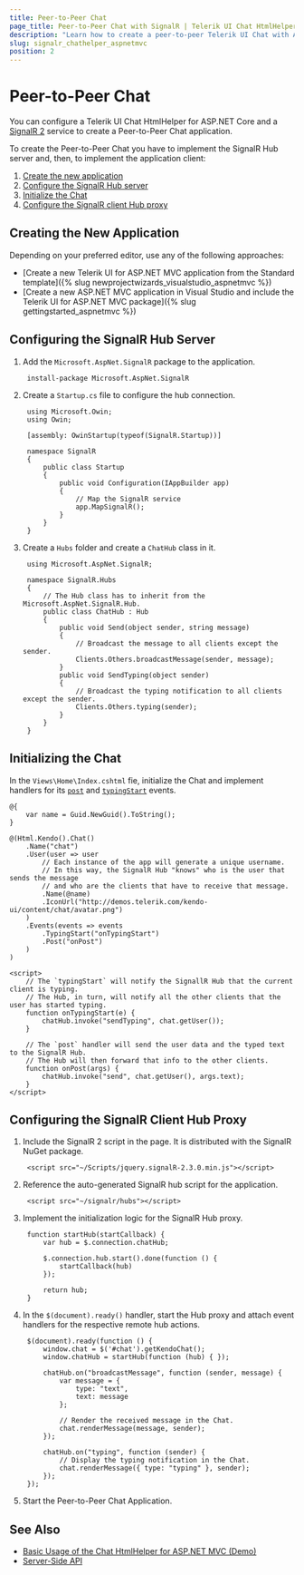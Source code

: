 ```yaml
---
title: Peer-to-Peer Chat
page_title: Peer-to-Peer Chat with SignalR | Telerik UI Chat HtmlHelper for ASP.NET MVC
description: "Learn how to create a peer-to-peer Telerik UI Chat with ASP.NET MVC SignalR."
slug: signalr_chathelper_aspnetmvc
position: 2
---
```


# Peer-to-Peer Chat

You can configure a Telerik UI Chat HtmlHelper for ASP.NET Core and a [SignalR 2](https://www.asp.net/signalr) service to create a Peer-to-Peer Chat application.

To create the Peer-to-Peer Chat you have to implement the SignalR Hub server and, then, to implement the application client:

1. [Create the new application](#creating-the-new-application)
1. [Configure the SignalR Hub server](#configuring-the-signalr-hub-server)
1. [Initialize the Chat](#initializing-the-chat)
1. [Configure the SignalR client Hub proxy](#configuring-the-signalr-client-hub-proxy)

## Creating the New Application

Depending on your preferred editor, use any of the following approaches:

* [Create a new Telerik UI for ASP.NET MVC application from the Standard template]({% slug newprojectwizards_visualstudio_aspnetmvc %})
* [Create a new ASP.NET MVC application in Visual Studio and include the Telerik UI for ASP.NET MVC package]({% slug gettingstarted_aspnetmvc %})

## Configuring the SignalR Hub Server

1. Add the `Microsoft.AspNet.SignalR` package to the application.

        install-package Microsoft.AspNet.SignalR

1. Create a `Startup.cs` file to configure the hub connection.

        using Microsoft.Owin;
        using Owin;

        [assembly: OwinStartup(typeof(SignalR.Startup))]

        namespace SignalR
        {
            public class Startup
            {
                public void Configuration(IAppBuilder app)
                {
                    // Map the SignalR service
                    app.MapSignalR();
                }
            }
        }

1. Create a `Hubs` folder and create a `ChatHub` class in it.

        using Microsoft.AspNet.SignalR;

        namespace SignalR.Hubs
        {
            // The Hub class has to inherit from the Microsoft.AspNet.SignalR.Hub.
            public class ChatHub : Hub
            {
                public void Send(object sender, string message)
                {
                    // Broadcast the message to all clients except the sender.
                    Clients.Others.broadcastMessage(sender, message);
                }
                public void SendTyping(object sender)
                {
                    // Broadcast the typing notification to all clients except the sender.
                    Clients.Others.typing(sender);
                }
            }
        }

## Initializing the Chat

In the `Views\Home\Index.cshtml` fie, initialize the Chat and implement handlers for its [`post`](https://docs.telerik.com/kendo-ui/api/javascript/ui/chat/events/post) and [`typingStart`](https://docs.telerik.com/kendo-ui/api/javascript/ui/chat/events/typingstart) events.

    @{
        var name = Guid.NewGuid().ToString();
    }

    @(Html.Kendo().Chat()
        .Name("chat")
        .User(user => user
            // Each instance of the app will generate a unique username.
            // In this way, the SignalR Hub "knows" who is the user that sends the message
            // and who are the clients that have to receive that message.
            .Name(@name)
            .IconUrl("http://demos.telerik.com/kendo-ui/content/chat/avatar.png")
        )
        .Events(events => events
            .TypingStart("onTypingStart")
            .Post("onPost")
        )
    )

    <script>
        // The `typingStart` will notify the SignallR Hub that the current client is typing.
        // The Hub, in turn, will notify all the other clients that the user has started typing.
        function onTypingStart(e) {
            chatHub.invoke("sendTyping", chat.getUser());
        }

        // The `post` handler will send the user data and the typed text to the SignalR Hub.
        // The Hub will then forward that info to the other clients.
        function onPost(args) {
            chatHub.invoke("send", chat.getUser(), args.text);
        }
    </script>

## Configuring the SignalR Client Hub Proxy

1. Include the SignalR 2 script in the page. It is distributed with the SignalR NuGet package.

        <script src="~/Scripts/jquery.signalR-2.3.0.min.js"></script>

1. Reference the auto-generated SignalR hub script for the application.

        <script src="~/signalr/hubs"></script>

1. Implement the initialization logic for the SignalR Hub proxy.

        function startHub(startCallback) {
            var hub = $.connection.chatHub;

            $.connection.hub.start().done(function () {
                startCallback(hub)
            });

            return hub;
        }

1. In the `$(document).ready()` handler, start the Hub proxy and attach event handlers for the respective remote hub actions.

        $(document).ready(function () {
            window.chat = $('#chat').getKendoChat();
            window.chatHub = startHub(function (hub) { });

            chatHub.on("broadcastMessage", function (sender, message) {
                var message = {
                    type: "text",
                    text: message
                };

                // Render the received message in the Chat.
                chat.renderMessage(message, sender);
            });

            chatHub.on("typing", function (sender) {
                // Display the typing notification in the Chat.
                chat.renderMessage({ type: "typing" }, sender);
            });
        });

1. Start the Peer-to-Peer Chat Application.

## See Also

* [Basic Usage of the Chat HtmlHelper for ASP.NET MVC (Demo)](https://demos.telerik.com/aspnet-mvc/chat)
* [Server-Side API](/api/chat)
